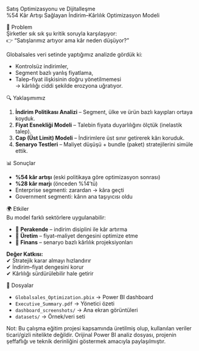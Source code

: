 Satış Optimizasyonu ve Dijitalleşme  
%54 Kâr Artışı Sağlayan İndirim–Kârlılık Optimizasyon Modeli  


📌 Problem  
Şirketler sık sık şu kritik soruyla karşılaşıyor:  
👉 “Satışlarımız artıyor ama kâr neden düşüyor?”  

Globalsales veri setinde yaptığımız analizde gördük ki:  
- Kontrolsüz indirimler,  
- Segment bazlı yanlış fiyatlama,  
- Talep–fiyat ilişkisinin doğru yönetilmemesi  
→ kârlılığı ciddi şekilde erozyona uğratıyor.  

🔍 Yaklaşımımız  
1. **İndirim Politikası Analizi** – Segment, ülke ve ürün bazlı kayıpları ortaya koyduk.  
2. **Fiyat Esnekliği Modeli** – Talebin fiyata duyarlılığını ölçtük (inelastik talep).  
3. **Cap (Üst Limit) Modeli** – İndirimlere üst sınır getirerek kârı koruduk.  
4. **Senaryo Testleri** – Maliyet düşüşü + bundle (paket) stratejilerini simüle ettik.  

📊 Sonuçlar  
- **%54 kâr artışı** (eski politikaya göre optimizasyon sonrası)  
- **%28 kâr marjı** (önceden %14’tü)  
- Enterprise segmenti: zarardan → kâra geçti  
- Government segmenti: kârın ana taşıyıcısı oldu  



🌍 Etkiler  
Bu model farklı sektörlere uygulanabilir:  
- 🔹 **Perakende** – indirim disiplini ile kâr artırma  
- 🔹 **Üretim** – fiyat–maliyet dengesini optimize etme  
- 🔹 **Finans** – senaryo bazlı kârlılık projeksiyonları  

**Değer Katkısı:**  
✔ Stratejik karar almayı hızlandırır  
✔ İndirim–fiyat dengesini korur  
✔ Kârlılığı sürdürülebilir hale getirir  

📎 Dosyalar  
- `Globalsales_Optimization.pbix` → Power BI dashboard  
- `Executive_Summary.pdf` → Yönetici özeti  
- `dashboard_screenshots/` → Ana ekran görüntüleri  
- `datasets/` → Örnek/veri seti  



Not: Bu çalışma eğitim projesi kapsamında üretilmiş olup, kullanılan veriler ticari/gizli nitelikte değildir. Orijinal Power BI analiz dosyası, projenin şeffaflığı ve teknik derinliğini göstermek amacıyla paylaşılmıştır.
